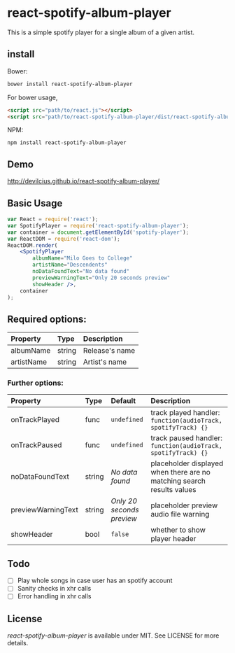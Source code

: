 # react-spotify-album-player

This is a simple spotify player for a single album of a given artist.

## install

Bower:

```sh
bower install react-spotify-album-player
```

For bower usage,

```html
<script src="path/to/react.js"></script>
<script src="path/to/react-spotify-album-player/dist/react-spotify-album-player.js"></script>
```

NPM:

```
npm install react-spotify-album-player
```

## Demo

http://devilcius.github.io/react-spotify-album-player/

## Basic Usage

```jsx
var React = require('react');
var SpotifyPlayer = require('react-spotify-album-player');
var container = document.getElementById('spotify-player');
var ReactDOM = require('react-dom');
ReactDOM.render(
    <SpotifyPlayer
        albumName="Milo Goes to College"
        artistName="Descendents"
        noDataFoundText="No data found"
        previewWarningText="Only 20 seconds preview"
        showHeader />,
    container
);
```
## Required options:
Property			|	Type		|	Description
:-----------------------|:--------------|:--------------------------------
albumName 				|	string		|	 Release's name
artistName 				|	string		|	 Artist's name

### Further options:

Property			|	Type		|	Default | Description
:-----------------------|:--------------|:--------|:--------------------------------
onTrackPlayed 				|	func			|	`undefined` | track played handler: `function(audioTrack, spotifyTrack) {}`
onTrackPaused 				|	func |	`undefined`			|	 track paused handler: `function(audioTrack, spotifyTrack) {}`
noDataFoundText 			|	string		| _No data found_ |	 placeholder displayed when there are no matching search results values
previewWarningText 			|	string		| _Only 20 seconds preview_ |	 placeholder preview audio file warning
showHeader 				|	bool		| `false` |	 whether to show player header

## Todo

- [ ] Play whole songs in case user has an spotify account
- [ ] Sanity checks in xhr calls
- [ ] Error handling in xhr calls

## License

*react-spotify-album-player* is available under MIT. See LICENSE for more details.
